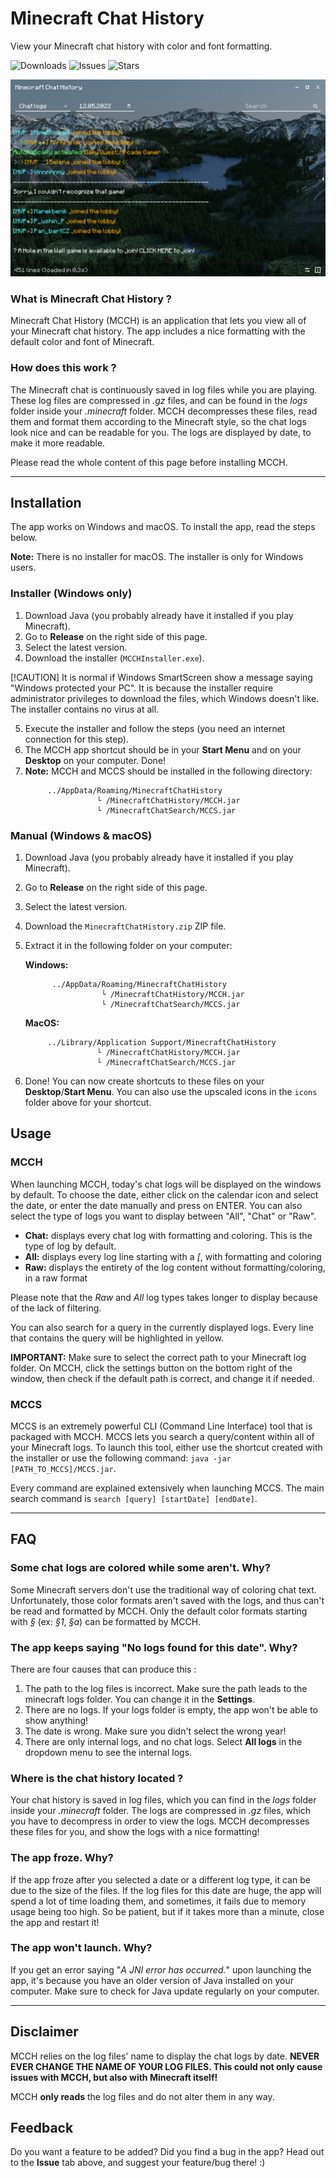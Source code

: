 # Minecraft Chat History
View your Minecraft chat history with color and font formatting.

![Downloads](https://img.shields.io/github/downloads/vincent64/minecraft-chat-history/latest/total)
![Issues](https://img.shields.io/github/issues-raw/vincent64/minecraft-chat-history)
![Stars](https://img.shields.io/github/stars/vincent64/minecraft-chat-history)

![Screenshot](src/resources/screenshot.png)

### What is Minecraft Chat History ?
Minecraft Chat History (MCCH) is an application that lets you view all of your Minecraft chat history. The app includes a nice formatting with the default color and font of Minecraft.

### How does this work ?
The Minecraft chat is continuously saved in log files while you are playing. These log files are compressed in *.gz* files, and can be found in the *logs* folder inside your *.minecraft* folder.
MCCH decompresses these files, read them and format them according to the Minecraft style, so the chat logs look nice and can be readable for you.
The logs are displayed by date, to make it more readable.

Please read the whole content of this page before installing MCCH.

---

## Installation
The app works on Windows and macOS. To install the app, read the steps below.

**Note:** There is no installer for macOS. The installer is only for Windows users.

### Installer (Windows only)
1. Download Java (you probably already have it installed if you play Minecraft).
2. Go to **Release** on the right side of this page.
3. Select the latest version.
4. Download the installer (```MCCHInstaller.exe```).

[!CAUTION]
It is normal if Windows SmartScreen show a message saying "Windows protected your PC".
It is because the installer require administrator privileges to download the files, which Windows doesn't like.
The installer contains no virus at all.

5. Execute the installer and follow the steps (you need an internet connection for this step).
6. The MCCH app shortcut should be in your **Start Menu** and on your **Desktop** on your computer. Done!
7. **Note:** MCCH and MCCS should be installed in the following directory:
    ```
         ../AppData/Roaming/MinecraftChatHistory
                    └ /MinecraftChatHistory/MCCH.jar
                    └ /MinecraftChatSearch/MCCS.jar
    ```

### Manual (Windows & macOS)
1. Download Java (you probably already have it installed if you play Minecraft).
2. Go to **Release** on the right side of this page.
3. Select the latest version.
4. Download the ```MinecraftChatHistory.zip``` ZIP file.
6. Extract it in the following folder on your computer:

   **Windows:**
   ```
         ../AppData/Roaming/MinecraftChatHistory
                    └ /MinecraftChatHistory/MCCH.jar
                    └ /MinecraftChatSearch/MCCS.jar
    ```
   **MacOS:**
    ```
         ../Library/Application Support/MinecraftChatHistory
                    └ /MinecraftChatHistory/MCCH.jar
                    └ /MinecraftChatSearch/MCCS.jar
    ```
7. Done! You can now create shortcuts to these files on your **Desktop**/**Start Menu**.
You can also use the upscaled icons in the ```icons``` folder above for your shortcut.

## Usage

### MCCH
When launching MCCH, today's chat logs will be displayed on the windows by default. To choose the date, either click on the calendar icon and select the date, or enter the date manually and press on ENTER.
You can also select the type of logs you want to display between "All", "Chat" or "Raw".

- **Chat:** displays every chat log with formatting and coloring. This is the type of log by default.
- **All:** displays every log line starting with a *[*, with formatting and coloring
- **Raw:** displays the entirety of the log content without formatting/coloring, in a raw format

Please note that the *Raw* and *All* log types takes longer to display because of the lack of filtering.

You can also search for a query in the currently displayed logs. Every line that contains the query will be highlighted in yellow.

**IMPORTANT:** Make sure to select the correct path to your Minecraft log folder. On MCCH, click the settings button on the bottom right of the window, then check if the default path is correct, and change it if needed.

### MCCS
MCCS is an extremely powerful CLI (Command Line Interface) tool that is packaged with MCCH.
MCCS lets you search a query/content within all of your Minecraft logs. To launch this tool, either use the shortcut created with the installer or use the following command:
```java -jar [PATH_TO_MCCS]/MCCS.jar```.

Every command are explained extensively when launching MCCS. The main search command is ```search [query] [startDate] [endDate]```.

---

## FAQ

### Some chat logs are colored while some aren't. Why?
Some Minecraft servers don't use the traditional way of coloring chat text. Unfortunately, those color formats aren't saved with the logs, and thus can't be read and formatted by MCCH. Only the default color formats starting with *§* (ex: *§1*, *§a*) can be formatted by MCCH.

### The app keeps saying "No logs found for this date". Why?
There are four causes that can produce this :
1. The path to the log files is incorrect. Make sure the path leads to the minecraft logs folder. You can change it in the **Settings**.
2. There are no logs. If your logs folder is empty, the app won't be able to show anything!
3. The date is wrong. Make sure you didn't select the wrong year!
4. There are only internal logs, and no chat logs. Select **All logs** in the dropdown menu to see the internal logs.

### Where is the chat history located ?
Your chat history is saved in log files, which you can find in the *logs* folder inside your *.minecraft* folder. The logs are compressed in *.gz* files, which you have to decompress in order to view the logs. MCCH decompresses these files for you, and show the logs with a nice formatting!

### The app froze. Why?
If the app froze after you selected a date or a different log type, it can be due to the size of the files. If the log files for this date are huge, the app will spend a lot of time loading them, and sometimes, it fails due to memory usage being too high. So be patient, but if it takes more than a minute, close the app and restart it!

### The app won't launch. Why?
If you get an error saying "*A JNI error has occurred.*" upon launching the app, it's because you have an older version of Java installed on your computer. Make sure to check for Java update regularly on your computer.

---

## Disclaimer
MCCH relies on the log files' name to display the chat logs by date. **NEVER EVER CHANGE THE NAME OF YOUR LOG FILES. This could not only cause issues with MCCH, but also with Minecraft itself!**

MCCH **only reads** the log files and do not alter them in any way.


## Feedback
Do you want a feature to be added? Did you find a bug in the app? Head out to the **Issue** tab above, and suggest your feature/bug there! :)
